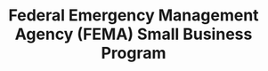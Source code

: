 ---
highlight: "false" 
title: "Federal Emergency Management Agency (FEMA) Small Business Program "
description: "FEMA’s Small Business Program’s (SBP) mission is to assist small businesses in the pursuit of federal procurements. The SBP office actively engages with FEMA’s procurement personnel to ensure that small businesses have the maximum practicable opportunity to participate in contracts."
url-link: "https://www.fema.gov/business-industry/doing-business/small-business"
type: "HTML"
gov-only: "false"
is-external: "true"
publication-date: "January 01, 2023"
reading-time: "5"
resource-type: "information-slick"
filter: "small-business"
audience: "industry-all-businesses"
branded-offerings: "small-business-support"
---